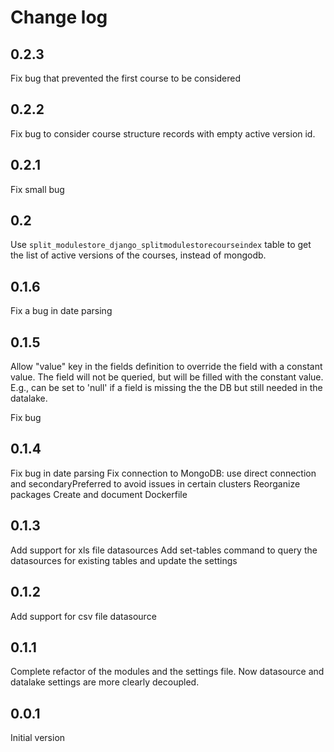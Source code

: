 # Change log
## 0.2.3
Fix bug that prevented the first course to be considered
## 0.2.2
Fix bug to consider course structure records with empty active version id.
## 0.2.1
Fix small bug
## 0.2
Use `split_modulestore_django_splitmodulestorecourseindex` table
to get the list of active versions of the courses, instead of mongodb.
## 0.1.6
Fix a bug in date parsing
## 0.1.5
Allow "value" key in the fields definition to override the field with a constant value.
The field will not be queried, but will be filled with the constant value. 
E.g., can be set to 'null' if a field is missing the the DB but still needed in the datalake.

Fix bug
## 0.1.4
Fix bug in date parsing
Fix connection to MongoDB: use direct connection and secondaryPreferred to avoid issues in certain clusters
Reorganize packages
Create and document Dockerfile
## 0.1.3
Add support for xls file datasources
Add set-tables command to query the datasources for existing tables and update the settings
## 0.1.2
Add support for csv file datasource
## 0.1.1
Complete refactor of the modules and the settings file.
Now datasource and datalake settings are more clearly decoupled.
## 0.0.1
Initial version
